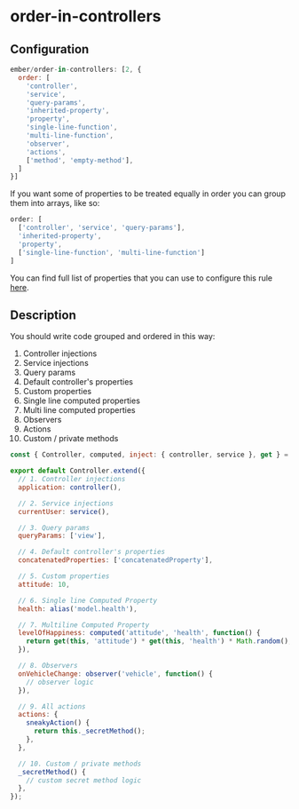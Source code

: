 # order-in-controllers

## Configuration

```js
ember/order-in-controllers: [2, {
  order: [
    'controller',
    'service',
    'query-params',
    'inherited-property',
    'property',
    'single-line-function',
    'multi-line-function',
    'observer',
    'actions',
    ['method', 'empty-method'],
  ]
}]
```

If you want some of properties to be treated equally in order you can group them into arrays, like so:

```js
order: [
  ['controller', 'service', 'query-params'],
  'inherited-property',
  'property',
  ['single-line-function', 'multi-line-function']
]
```

You can find full list of properties that you can use to configure this rule [here](/lib/utils/property-order.js#L10).

## Description

You should write code grouped and ordered in this way:

1. Controller injections
2. Service injections
3. Query params
4. Default controller's properties
5. Custom properties
6. Single line computed properties
7. Multi line computed properties
8. Observers
9. Actions
10. Custom / private methods

```javascript
const { Controller, computed, inject: { controller, service }, get } = Ember;

export default Controller.extend({
  // 1. Controller injections
  application: controller(),

  // 2. Service injections
  currentUser: service(),

  // 3. Query params
  queryParams: ['view'],

  // 4. Default controller's properties
  concatenatedProperties: ['concatenatedProperty'],

  // 5. Custom properties
  attitude: 10,

  // 6. Single line Computed Property
  health: alias('model.health'),

  // 7. Multiline Computed Property
  levelOfHappiness: computed('attitude', 'health', function() {
    return get(this, 'attitude') * get(this, 'health') * Math.random();
  }),

  // 8. Observers
  onVehicleChange: observer('vehicle', function() {
    // observer logic
  }),

  // 9. All actions
  actions: {
    sneakyAction() {
      return this._secretMethod();
    },
  },

  // 10. Custom / private methods
  _secretMethod() {
    // custom secret method logic
  },
});
```
